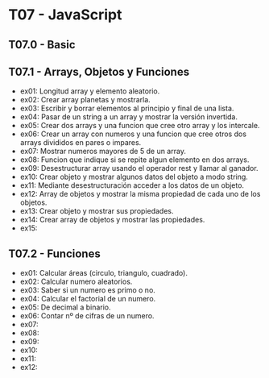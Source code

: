 # T07 - JavaScript

## T07.0 - Basic

## T07.1 - Arrays, Objetos y Funciones
* ex01: Longitud array y elemento aleatorio.
* ex02: Crear array planetas y mostrarla. 
* ex03: Escribir y borrar elementos al principio y final de una lista.
* ex04: Pasar de un string a un array y mostrar la versión invertida.  
* ex05: Crear dos arrays y una funcion que cree otro array y los intercale.
* ex06: Crear un array con numeros y una funcion que cree otros dos arrays divididos en pares o impares.
* ex07: Mostrar numeros mayores de 5 de un array.
* ex08: Funcion que indique si se repite algun elemento en dos arrays.
* ex09: Desestructurar array usando el operador rest y llamar al ganador.
* ex10: Crear objeto y mostrar algunos datos del objeto a modo string.
* ex11: Mediante desestructuración acceder a los datos de un objeto.
* ex12: Array de objetos y mostrar la misma propiedad de cada uno de los objetos.
* ex13: Crear objeto y mostrar sus propiedades.
* ex14: Crear array de objetos y mostrar las propiedades.
* ex15: 

## T07.2 - Funciones
* ex01: Calcular áreas (circulo, triangulo, cuadrado).
* ex02: Calcular numero aleatorios.
* ex03: Saber si un numero es primo o no.
* ex04: Calcular el factorial de un numero.
* ex05: De decimal a binario.
* ex06: Contar nº de cifras de un numero.
* ex07: 
* ex08: 
* ex09: 
* ex10: 
* ex11: 
* ex12: 
